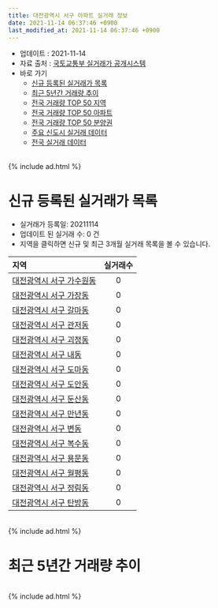 ```yaml
---
title: 대전광역시 서구 아파트 실거래 정보
date: 2021-11-14 06:37:46 +0900
last_modified_at: 2021-11-14 06:37:46 +0900
---
```


* 업데이트 : 2021-11-14
* 자료 출처 : [국토교통부 실거래가 공개시스템](http://rt.molit.go.kr)
* 바로 가기
    * [신규 등록된 실거래가 목록](#신규-등록된-실거래가-목록)
    * [최근 5년간 거래량 추이](#최근-5년간-거래량-추이)
    * [전국 거래량 TOP 50 지역](https://inasie.github.io/apt-trade-info/최근-3개월-전국에서-가장-거래가-많이-발생한-지역)
    * [전국 거래량 TOP 50 아파트](https://inasie.github.io/apt-trade-info/최근-3개월-전국에서-가장-거래가-많이-발생한-아파트)
    * [전국 거래량 TOP 50 분양권](https://inasie.github.io/apt-trade-info/최근-3개월-전국에서-가장-거래가-많이-발생한-분양권)
    * [주요 신도시 실거래 데이터](https://inasie.github.io/apt-trade-info/주요-신도시)
    * [전국 실거래 데이터](https://inasie.github.io/apt-trade-info/전국)

<br>
{% include ad.html %}
<br>

# 신규 등록된 실거래가 목록
* 실거래가 등록일: 20211114
* 업데이트 된 실거래 수: 0 건
* 지역을 클릭하면 신규 및 최근 3개월 실거래 목록을 볼 수 있습니다.


|지역|실거래수|
|:---|:---:|
|[대전광역시 서구 가수원동](https://inasie.github.io/apt-trade-info/대전광역시-서구-가수원동)|0|
|[대전광역시 서구 가장동](https://inasie.github.io/apt-trade-info/대전광역시-서구-가장동)|0|
|[대전광역시 서구 갈마동](https://inasie.github.io/apt-trade-info/대전광역시-서구-갈마동)|0|
|[대전광역시 서구 관저동](https://inasie.github.io/apt-trade-info/대전광역시-서구-관저동)|0|
|[대전광역시 서구 괴정동](https://inasie.github.io/apt-trade-info/대전광역시-서구-괴정동)|0|
|[대전광역시 서구 내동](https://inasie.github.io/apt-trade-info/대전광역시-서구-내동)|0|
|[대전광역시 서구 도마동](https://inasie.github.io/apt-trade-info/대전광역시-서구-도마동)|0|
|[대전광역시 서구 도안동](https://inasie.github.io/apt-trade-info/대전광역시-서구-도안동)|0|
|[대전광역시 서구 둔산동](https://inasie.github.io/apt-trade-info/대전광역시-서구-둔산동)|0|
|[대전광역시 서구 만년동](https://inasie.github.io/apt-trade-info/대전광역시-서구-만년동)|0|
|[대전광역시 서구 변동](https://inasie.github.io/apt-trade-info/대전광역시-서구-변동)|0|
|[대전광역시 서구 복수동](https://inasie.github.io/apt-trade-info/대전광역시-서구-복수동)|0|
|[대전광역시 서구 용문동](https://inasie.github.io/apt-trade-info/대전광역시-서구-용문동)|0|
|[대전광역시 서구 월평동](https://inasie.github.io/apt-trade-info/대전광역시-서구-월평동)|0|
|[대전광역시 서구 정림동](https://inasie.github.io/apt-trade-info/대전광역시-서구-정림동)|0|
|[대전광역시 서구 탄방동](https://inasie.github.io/apt-trade-info/대전광역시-서구-탄방동)|0|


<br>
{% include ad.html %}
<br>

# 최근 5년간 거래량 추이


<div style="width:100%;">
    <canvas id="deal_progress" height="200"></canvas>
</div>

<script>
new Chart(document.getElementById("deal_progress"), {
    type: 'line',
    data: {
        labels: ['201611','201612','201701','201702','201703','201704','201705','201706','201707','201708','201709','201710','201711','201712','201801','201802','201803','201804','201805','201806','201807','201808','201809','201810','201811','201812','201901','201902','201903','201904','201905','201906','201907','201908','201909','201910','201911','201912','202001','202002','202003','202004','202005','202006','202007','202008','202009','202010','202011','202012','202101','202102','202103','202104','202105','202106','202107','202108','202109','202110','202111'],
        datasets: [{
            label: '매매',
            pointRadius: 1,
            data: [783, 612, 531, 599, 627, 536, 517, 572, 582, 609, 711, 522, 615, 582, 673, 673, 738, 458, 522, 519, 507, 799, 1066, 1297, 765, 547, 529, 463, 602, 637, 738, 748, 842, 1000, 931, 1156, 1489, 1336, 921, 1062, 1310, 518, 949, 1405, 676, 561, 530, 613, 750, 906, 668, 553, 582, 1095, 1015, 463, 421, 393, 348, 331, 38],
            borderColor: "rgba(255, 201, 14, 1)",
            backgroundColor: "rgba(255, 201, 14, 0.5)",
            fill: false,
            lineTension: 0
        },{
            label: '전월세',
            pointRadius: 1,
            data: [631, 656, 584, 741, 573, 436, 415, 401, 451, 521, 490, 465, 538, 641, 613, 591, 594, 472, 462, 465, 449, 470, 437, 588, 590, 595, 743, 612, 537, 493, 497, 558, 584, 648, 552, 634, 689, 830, 872, 852, 636, 589, 630, 726, 699, 615, 527, 520, 585, 674, 644, 636, 602, 1012, 934, 660, 589, 535, 415, 507, 116],
            borderColor: "rgba(0, 141, 185, 1)",
            backgroundColor: "rgba(0, 141, 185, 0.5)",
            fill: false,
            lineTension: 0
        }
        ]
    },
    options: {
        responsive: true,
        title: {
            display: false
        },
        tooltips: {
            mode: 'index',
            intersect: false
        },
        hover: {
            mode: 'nearest',
            intersect: true
        },
        scales: {
            xAxes: [{
                display: true,
                scaleLabel: {
                    display: true,
                    labelString: '년/월'
                }
            }],
            yAxes: [{
                display: true,
                ticks: {
                    suggestedMin: 0,
                },
                scaleLabel: {
                    display: true,
                    labelString: '실거래 수'
                }
            }]
        }
    }
});

</script>


<br>
{% include ad.html %}
<br>


